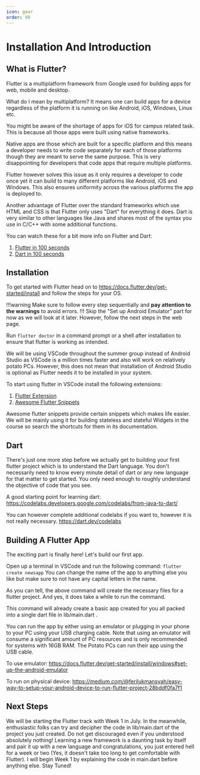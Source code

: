 ```yaml
---
icon: gear
order: 99
---
```


# **Installation And Introduction**

## What is Flutter?

Flutter is a multiplatform framework from Google used for building apps for web, mobile and desktop.

What do I mean by multiplatform? It means one can build apps for a device regardless of the platform it is running on like Android, iOS, Windows, Linux etc.

You might be aware of the shortage of apps for iOS for campus related task. This is because all those apps were built using native frameworks.

Native apps are those which are built for a specific platform and this means a developer needs to write code separately for each of those platforms though they are meant to serve the same purpose. This is very disappointing for developers that code apps that require multiple platforms.

Flutter however solves this issue as it only requires a developer to code once yet it can build to many different platforms like Android, iOS and Windows. This also ensures uniformity across the various platforms the app is deployed to.

Another advantage of Flutter over the standard frameworks which use HTML and CSS is that Flutter only uses "Dart" for everything it does. Dart is very similar to other languages like Java and shares most of the syntax you use in C/C++ with some additional functions.

You can watch these for a bit more info on Flutter and Dart:

1. <a href="https://www.youtube.com/watch?v=lHhRhPV--G0">Flutter in 100 seconds</a>
2. <a href = "https://www.youtube.com/watch?v=NrO0CJCbYLA">Dart in 100 seconds</a>

## Installation

To get started with Flutter head on to https://docs.flutter.dev/get-started/install and follow the steps for your OS.

!!!warning
Make sure to follow every step sequentially and **pay attention to the warnings** to avoid errors.
!!!
Skip the "Set up Android Emulator" part for now as we will look at it later. However, follow the next steps in the web page.

Run `flutter doctor` in a command prompt or a shell after installation to ensure that flutter is working as intended.

We will be using VSCode throughout the summer group instead of Android Studio as VSCode is a million times faster and also will work on relatively potato PCs. However, this does not mean that installation of Android Studio is optional as Flutter needs it to be installed in your system.

To start using flutter in VSCode install the following extensions:

1. <a href="https://marketplace.visualstudio.com/items?itemName=Dart-Code.flutter">Flutter Extension</a>
2. <a href="https://marketplace.visualstudio.com/items?itemName=Nash.awesome-flutter-snippets">Awesome Flutter Snippets </a>

Awesome flutter snippets provide certain snippets which makes life easier. We will be mainly using it for building stateless and stateful Widgets in the course so search the shortcuts for them in its documentation.

## Dart

There's just one more step before we actually get to building your first flutter project which is to understand the Dart language. You don't necessarily need to know every minute detail of dart or any new language for that matter to get started. You only need enough to roughly understand the objective of code that you see.

A good starting point for learning dart: https://codelabs.developers.google.com/codelabs/from-java-to-dart/

You can however complete additional codelabs if you want to, however it is not really necessary. https://dart.dev/codelabs

## Building A Flutter App

The exciting part is finally here! Let's build our first app.

Open up a terminal in VSCode and run the following command: `flutter create newsapp` You can change the name of the app to anything else you like but make sure to not have any capital letters in the name.

As you can tell, the above command will create the necessary files for a flutter project. And yes, it does take a while to run the command.

This command will already create a basic app created for you all packed into a single dart file in lib/main.dart .

You can run the app by either using an emulator or plugging in your phone to your PC using your USB charging cable. Note that using an emulator will consume a significant amount of PC resources and is only recommended for systems with 16GB RAM. The Potato PCs can run their app using the USB cable.

To use emulator: https://docs.flutter.dev/get-started/install/windows#set-up-the-android-emulator

To run on physical device: https://medium.com/@ferilukmansyah/easy-way-to-setup-your-android-device-to-run-flutter-project-28bddf0fa7f1

## Next Steps

We will be starting the Flutter track with Week 1 in July. In the meanwhile, enthusiastic folks can try and decipher the code in lib/main.dart of the project you just created. Do not get discouraged even if you understood absolutely nothing! Learning a new framework is a daunting task by itself and pair it up with a new language and congratulations, you just entered hell for a week or two (Yes, it doesn't take too long to get comfortable with Flutter). I will begin Week 1 by explaining the code in main.dart before anything else. Stay Tuned!

